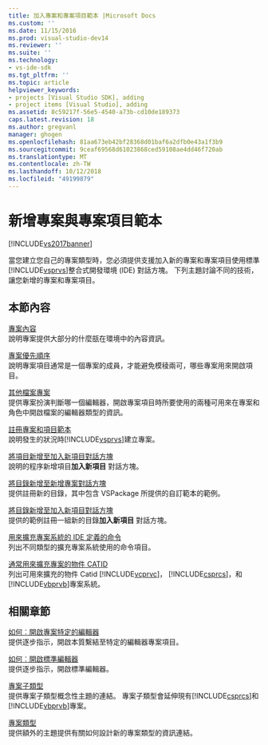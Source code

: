 ```yaml
---
title: 加入專案和專案項目範本 |Microsoft Docs
ms.custom: ''
ms.date: 11/15/2016
ms.prod: visual-studio-dev14
ms.reviewer: ''
ms.suite: ''
ms.technology:
- vs-ide-sdk
ms.tgt_pltfrm: ''
ms.topic: article
helpviewer_keywords:
- projects [Visual Studio SDK], adding
- project items [Visual Studio], adding
ms.assetid: 8c59217f-56e5-4540-a73b-cd10de189373
caps.latest.revision: 18
ms.author: gregvanl
manager: ghogen
ms.openlocfilehash: 81aa673eb42bf28368d01baf6a2dfb0e43a1f3b9
ms.sourcegitcommit: 9ceaf69568d61023868ced59108ae4dd46f720ab
ms.translationtype: MT
ms.contentlocale: zh-TW
ms.lasthandoff: 10/12/2018
ms.locfileid: "49199879"
---
```

# <a name="adding-project-and-project-item-templates"></a>新增專案與專案項目範本
[!INCLUDE[vs2017banner](../../includes/vs2017banner.md)]

當您建立您自己的專案類型時，您必須提供支援加入新的專案和專案項目使用標準[!INCLUDE[vsprvs](../../includes/vsprvs-md.md)]整合式開發環境 (IDE) 對話方塊。 下列主題討論不同的技術，讓您新增的專案和專案項目。  
  
## <a name="in-this-section"></a>本節內容  
 [專案內容](../../extensibility/internals/project-context.md)  
 說明專案提供大部分的什麼瓿在環境中的內容資訊。  
  
 [專案優先順序](../../extensibility/internals/project-priority.md)  
 說明專案項目通常是一個專案的成員，才能避免模稜兩可，哪些專案用來開啟項目。  
  
 [其他檔案專案](../../extensibility/internals/miscellaneous-files-project.md)  
 提供專案扮演判斷哪一個編輯器，開啟專案項目時所要使用的兩種可用來在專案和角色中開啟檔案的編輯器類型的資訊。  
  
 [註冊專案和項目範本](../../extensibility/internals/registering-project-and-item-templates.md)  
 說明發生的狀況時[!INCLUDE[vsprvs](../../includes/vsprvs-md.md)]建立專案。  
  
 [將項目新增至加入新項目對話方塊](../../extensibility/internals/adding-items-to-the-add-new-item-dialog-boxes.md)  
 說明的程序新增項目**加入新項目** 對話方塊。  
  
 [將目錄新增至新增專案對話方塊](../../extensibility/internals/adding-directories-to-the-new-project-dialog-box.md)  
 提供註冊新的目錄，其中包含 VSPackage 所提供的自訂範本的範例。  
  
 [將目錄新增至加入新項目對話方塊](../../extensibility/internals/adding-directories-to-the-add-new-item-dialog-box.md)  
 提供的範例註冊一組新的目錄**加入新項目** 對話方塊。  
  
 [用來擴充專案系統的 IDE 定義的命令](../../extensibility/internals/ide-defined-commands-for-extending-project-systems.md)  
 列出不同類型的擴充專案系統使用的命令項目。  
  
 [通常用來擴充專案的物件 CATID](../../extensibility/internals/catids-for-objects-that-are-typically-used-to-extend-projects.md)  
 列出可用來擴充的物件 Catid [!INCLUDE[vcprvc](../../includes/vcprvc-md.md)]， [!INCLUDE[csprcs](../../includes/csprcs-md.md)]，和[!INCLUDE[vbprvb](../../includes/vbprvb-md.md)]專案系統。  
  
## <a name="related-sections"></a>相關章節  
 [如何︰開啟專案特定的編輯器](../../extensibility/how-to-open-project-specific-editors.md)  
 提供逐步指示，開啟本質繫結至特定的編輯器專案項目。  
  
 [如何︰開啟標準編輯器](../../extensibility/how-to-open-standard-editors.md)  
 提供逐步指示，開啟標準編輯器。  
  
 [專案子類型](../../extensibility/internals/project-subtypes.md)  
 提供專案子類型概念性主題的連結。 專案子類型會延伸現有[!INCLUDE[csprcs](../../includes/csprcs-md.md)]和[!INCLUDE[vbprvb](../../includes/vbprvb-md.md)]專案。  
  
 [專案類型](../../extensibility/internals/project-types.md)  
 提供額外的主題提供有關如何設計新的專案類型的資訊連結。

